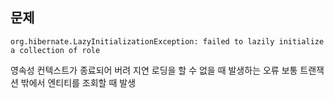 ## 문제
```
org.hibernate.LazyInitializationException: failed to lazily initialize a collection of role
```
영속성 컨텍스트가 종료되어 버려 지연 로딩을 할 수 없을 때 발생하는 오류
보통 트랜잭션 밖에서 엔티티를 조회할 때 발생
